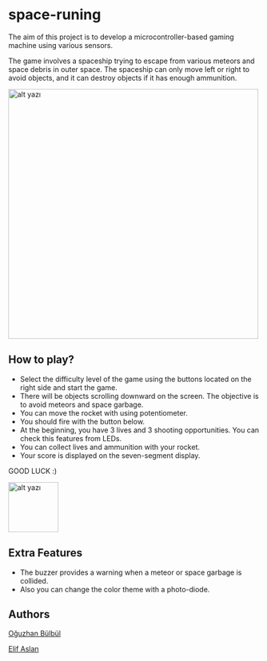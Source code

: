 # space-runing
The aim of this project is to develop a microcontroller-based gaming machine using various sensors.

The game involves a spaceship trying to escape from various meteors and space debris in outer space. The spaceship can only move left or right to avoid objects, and it can destroy objects if it has enough ammunition.

<img src="https://user-images.githubusercontent.com/93441879/233738215-9be1de63-c4c0-4980-9c26-887e024d4529.png" alt="alt yazı" width="500">

## How to play?
- Select the difficulty level of the game using the buttons located on the right side and start the game.
- There will be objects scrolling downward on the screen. The objective is to avoid meteors and space garbage.
- You can move the rocket with using potentiometer.
- You should fire with the button below.
- At the beginning, you have 3 lives and 3 shooting opportunities. You can check this features from LEDs.
- You can collect lives and ammunition with your rocket.
- Your score is displayed on the seven-segment display.

GOOD LUCK :)

<img src="https://user-images.githubusercontent.com/93441879/233741484-9953cdc5-e9af-4fcd-8825-7db864b18e5a.png" alt="alt yazı" width="100">

## Extra Features
- The buzzer provides a warning when a meteor or space garbage is collided.
- Also you can change the color theme with a photo-diode.



## Authors
[Oğuzhan Bülbül](https://github.com/oguzbulbul)

[Elif Aslan](https://github.com/elifaslnn)
